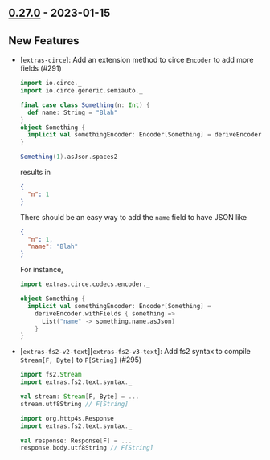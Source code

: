## [0.27.0](https://github.com/kevin-lee/extras/issues?utf8=%E2%9C%93&q=is%3Aissue+is%3Aclosed+-label%3Ainvalid+milestone%3Amilestone28) - 2023-01-15

## New Features

* [`extras-circe`]: Add an extension method to circe `Encoder` to add more fields (#291)
  ```scala
  import io.circe._
  import io.circe.generic.semiauto._
  
  final case class Something(n: Int) {
    def name: String = "Blah"
  }
  object Something {
    implicit val somethingEncoder: Encoder[Something] = deriveEncoder
  }
  
  Something(1).asJson.spaces2
  ```
  results in
  ```json
  {
    "n": 1
  }
  ```
  There should be an easy way to add the `name` field to have JSON like
  ```json
  {
    "n": 1,
    "name": "Blah"
  }
  ```
  For instance,
  ```scala
  import extras.circe.codecs.encoder._
  
  object Something {
    implicit val somethingEncoder: Encoder[Something] =
      deriveEncoder.withFields { something =>
        List("name" -> something.name.asJson)
      }
  }
  ```
* [`extras-fs2-v2-text`][`extras-fs2-v3-text`]: Add fs2 syntax to compile `Stream[F, Byte]` to `F[String]` (#295)
  ```scala
  import fs2.Stream
  import extras.fs2.text.syntax._
  
  val stream: Stream[F, Byte] = ...
  stream.utf8String // F[String]
  ```
  ```scala
  import org.http4s.Response
  import extras.fs2.text.syntax._
  
  val response: Response[F] = ...
  response.body.utf8String // F[String]
  ```
